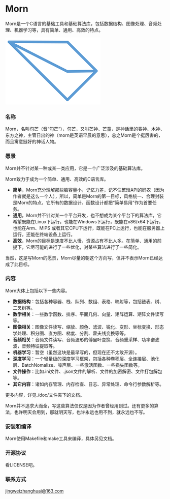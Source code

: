 # Morn
Morn是一个C语言的基础工具和基础算法库，包括数据结构、图像处理、音频处理、机器学习等，具有简单、通用、高效的特点。

![logo](./doc/logo.PNG)

### 名称

Morn，名叫句芒（音“勾芒“），句芒，又叫芒神、芒童，是神话里的春神、木神、东方之神，主管日出的神（morn是英语早晨的意思），总之Morn是个挺厉害的，而且寓意挺好的神话人物。



### 愿景

Morn并不针对某一种或某一类应用，它是一个广泛涉及的基础算法库。

Morn致力于成为一个简单、通用、高效的C语言库。

* **简单**，Morn充分理解那些脑容量小，记忆力差，记不住繁琐API的码农（因为作者就是这么一个人），所以，简单是Morn的第一目标，风格统一、合理封装是Morn的特点，它所有的数据设计、函数设计都把“简单易用”作为首要任务。
* **通用**，Morn并不针对某一个平台开发，也不想成为某个平台下的算法库，它希望既能在Linux下运行，也能在Windows下运行，既能在x86/x64下运行，也能在Arm、MIPS 或者其它CPU下运行，既能在PC上运行，也能在服务器上运行，还能在终端设备上运行。
* **高效**，Morn的目标是速度不比人慢，资源占有不比人多。在简单、通用的前提下，它尽可能的进行了一些优化，对某些算法进行了一些简化。

当然，这是写Morn的愿景，Morn尽量的朝这个方向写，但并不表示Morn已经达成了此目标。



### 内容

Morn大体上包括以下一些内容。

* **数据结构**：包括各种容器、栈、队列、数组、表格、映射等，包括链表、树、二叉树等。
* **数学相关**：一些数学函数、排序、平面几何、向量、矩阵运算、矩阵文件读写等。
* **图像相关**：图像文件读写、缩放、颜色、滤波、锐化、变形、坐标变换、形态学处理、积分图、直方图、梯度、分割、霍夫线变换等等。
* **音频相关**：音频文件读写、音频波形的傅里叶变换、音频重采样、功率谱滤波，音频特征提取等。
* **机器学习**：暂空（虽然这块是最早写的，但现在还不太敢开源）。
* **深度学习**：一个轻量级的深度学习框架，包括各种卷积层、全连接层、池化层、BatchNomalize、噪声层、一些激活函数、一些损失函数等。
* **文件操作**：比如.ini文件、.json文件的解析、文件的加密解密、文件打包解包等。
* **其它内容**：诸如内存管理、内存检查、日志、异常处理、命令行参数解析等。

更多内容，详见./doc/文件夹下的文档。

Morn并不追求大而全，写这些算法仅仅是因为作者曾经用到过。还有更多的算法，也许明天会用到，那就明天写，也许永远也用不到，就永远也不写。



### 安装和编译

Morn使用Makefile和make工具来编译，具体另见文档。



### 开源协议

看LICENSE吧。



### 联系方式

jingweizhanghuai@163.com







